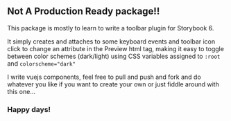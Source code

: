 ## Not A Production Ready package!!
This package is mostly to learn to write a toolbar plugin for Storybook 6.

It simply creates and attaches to some keyboard events and toolbar icon click to change an attribute in the Preview html tag, making it easy to toggle between color schemes (dark/light) using CSS variables assigned to `:root` and `colorscheme="dark"`

I write vuejs components, feel free to pull and push and fork and do whatever you like if you want to create your own or just fiddle around with this one...

### Happy days!
